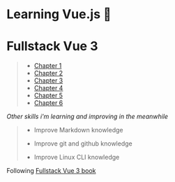# Learning Vue.js :tada:

# Fullstack Vue 3

> - [Chapter 1](/../../tree/chapter-1/CHAPTER1.MD)
> - [Chapter 2](/../../tree/chapter-2/CHAPTER2.MD)
> - [Chapter 3](/../../tree/chapter-3/CHAPTER3.MD)
> - [Chapter 4](/../../tree/chapter-4/CHAPTER4.MD)
> - [Chapter 5](/../../tree/chapter-5/CHAPTER5.MD)
> - [Chapter 6](/../../tree/chapter-6/CHAPTER6.MD)


_Other skills i'm learning and improving in the meanwhile_

>  - Improve Markdown knowledge 
> 
> - Improve git and github knowledge
>
> - Improve Linux CLI knowledge

Following [Fullstack Vue 3 book](https://www.newline.co/vue) 

